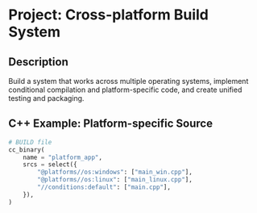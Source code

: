 # Project: Cross-platform Build System

## Description
Build a system that works across multiple operating systems, implement conditional compilation and platform-specific code, and create unified testing and packaging.

## C++ Example: Platform-specific Source
```python
# BUILD file
cc_binary(
    name = "platform_app",
    srcs = select({
        "@platforms//os:windows": ["main_win.cpp"],
        "@platforms//os:linux": ["main_linux.cpp"],
        "//conditions:default": ["main.cpp"],
    }),
)
```

